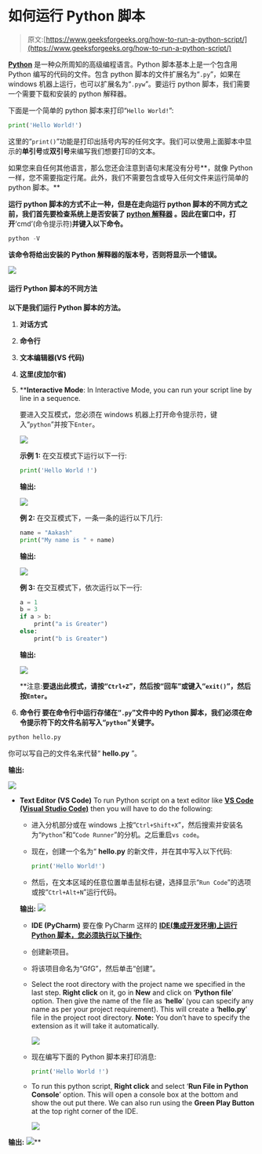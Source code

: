 # 如何运行 Python 脚本

> 原文:[https://www.geeksforgeeks.org/how-to-run-a-python-script/](https://www.geeksforgeeks.org/how-to-run-a-python-script/)

**[Python](https://www.geeksforgeeks.org/python-programming-language/)** 是一种众所周知的高级编程语言。Python 脚本基本上是一个包含用 Python 编写的代码的文件。包含 python 脚本的文件扩展名为“`.py`”，如果在 windows 机器上运行，也可以扩展名为“`.pyw`”。要运行 python 脚本，我们需要一个需要下载和安装的 python 解释器。

下面是一个简单的 python 脚本来打印“`Hello World!`”:

```py
print('Hello World!')

```

这里的“`print()`”功能是打印出括号内写的任何文字。我们可以使用上面脚本中显示的**单引号**或**双引号**来编写我们想要打印的文本。

如果您来自任何其他语言，那么您还会注意到语句末尾没有分号**，就像 Python 一样，您不需要指定行尾。此外，我们不需要包含或导入任何文件来运行简单的 python 脚本。**

**运行 python 脚本的方式不止一种，但是在走向运行 python 脚本的不同方式之前，我们首先要检查系统上是否安装了 **[python 解释器](https://www.geeksforgeeks.org/python-language-introduction/)** 。因此在窗口中，打开**‘cmd’(命令提示符)**并键入以下命令。**

```py
python -V 
```

**该命令将给出安装的 Python 解释器的版本号，否则将显示一个错误。**

**![](img/c8076b9cea725e8c799be43bb7cb1617.png)**

#### **运行 Python 脚本的不同方法**

**以下是我们运行 Python 脚本的方法。**

1.  **对话方式**
2.  **命令行**
3.  **文本编辑器(VS 代码)**
4.  **这里(皮加尔省)**

1.  ****Interactive Mode**:
    In Interactive Mode, you can run your script line by line in a sequence.

    要进入交互模式，您必须在 windows 机器上打开命令提示符，键入“`python`”并按下`Enter`。

    ![](img/67ce1f2275fc770d85c0e30921380b6c.png)

    **示例 1:**
    在交互模式下运行以下一行:

    ```py
    print('Hello World !')
    ```

    **输出:**

    ![](img/705ad8771965a36235b2bbf14581fb63.png)

    **例 2:**
    在交互模式下，一条一条的运行以下几行:

    ```py
    name = "Aakash"
    print("My name is " + name)
    ```

    **输出:**

    ![](img/fcf581d7a15ddec17477df0bff8668ff.png)

    **例 3:**
    在交互模式下，依次运行以下一行:

    ```py
    a = 1
    b = 3
    if a > b:
        print("a is Greater") 
    else:
        print("b is Greater")
    ```

    **输出:**

    ![](img/0aff1d0bc1676867bcfee8dfeaea0570.png)

    **注意:**要退出此模式，请按“`Ctrl+Z`”，然后按“回车”或键入“`exit()`”，然后按`Enter`。** 
2.  ****命令行**
    要在命令行中运行存储在“`.py`”文件中的 Python 脚本，我们必须在命令提示符下的文件名前写入“`python`”关键字。**
 ```py
python hello.py

```

你可以写自己的文件名来代替“ **hello.py** ”。

**输出:**

![](img/b17344018aea9c4dcacef4ebd9c1ca09.png)

*   **Text Editor (VS Code)**
    To run Python script on a text editor like **[VS Code (Visual Studio Code)](https://code.visualstudio.com/)** then you will have to do the following:
    *   进入分机部分或在 windows 上按“`Ctrl+Shift+X`”，然后搜索并安装名为“`Python`”和“`Code Runner`”的分机。之后重启`vs code`。
    *   现在，创建一个名为“ **hello.py** 的新文件，并在其中写入以下代码:

        ```py
        print('Hello World!')

        ```

    *   然后，在文本区域的任意位置单击鼠标右键，选择显示“`Run Code`”的选项或按“`Ctrl+Alt+N`”运行代码。

    **输出:**
    ![](img/daf1b6a6a52ec6171e40d188accb15f6.png)

    *   **IDE (PyCharm)**
    要在像 PyCharm 这样的 **[IDE(集成开发环境)上运行 Python 脚本，您必须执行以下操作:](https://www.jetbrains.com/pycharm/)**
    *   创建新项目。
    *   将该项目命名为“GfG”，然后单击“创建”。
    *   Select the root directory with the project name we specified in the last step. **Right click** on it, go in **New** and click on ‘**Python file**’ option. Then give the name of the file as ‘**hello**’ (you can specify any name as per your project requirement). This will create a ‘**hello.py**’ file in the project root directory.
        **Note:** You don’t have to specify the extension as it will take it automatically.

        ![](img/a65a99331d8facb9457c81d74d91e4a7.png)

    *   现在编写下面的 Python 脚本来打印消息:

        ```py
        print('Hello World !')
        ```

    *   To run this python script, **Right click** and select ‘**Run File in Python Console**’ option. This will open a console box at the bottom and show the out put there. We can also run using the **Green Play Button** at the top right corner of the IDE.

        ![](img/1001fffb8710e99a8a81b2cc6e3d3d44.png)

**输出:**
![](img/24f846511f7bbce6be0bb1c224759752.png)**